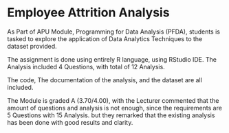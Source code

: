 # Employee Attrition Analysis

As Part of APU Module, Programming for Data Analysis (PFDA), students is tasked to explore the application of Data Analytics Techniques to the dataset provided.

The assignment is done using entirely R language, using RStudio IDE. The Analysis included 4 Questions, with total of 12 Analysis.

The code, The documentation of the analysis, and the dataset are all included.

The Module is graded A (3.70/4.00), with the Lecturer commented that the amount of questions and analysis is not enough, since the requirements are
5 Questions with 15 Analysis. but they remarked that the existing analysis has been done with good results and clarity.
